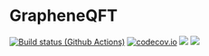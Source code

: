 # GrapheneQFT

[![Build status (Github Actions)](https://github.com/rodin-physics/GrapheneQFT.jl/actions/workflows/ci.yml/badge.svg)](https://github.com/rodin-physics/GrapheneQFT.jl/actions/workflows/ci.yml)
[![codecov.io](http://codecov.io/github/rodin-physics/GrapheneQFT.jl/coverage.svg?branch=main)](http://codecov.io/github/rodin-physics/GrapheneQFT.jl?branch=main)
[![](https://img.shields.io/badge/docs-stable-blue.svg)](https://rodin-physics.github.io/GrapheneQFT.jl/stable)
[![](https://img.shields.io/badge/docs-dev-blue.svg)](https://rodin-physics.github.io/GrapheneQFT.jl/dev)
